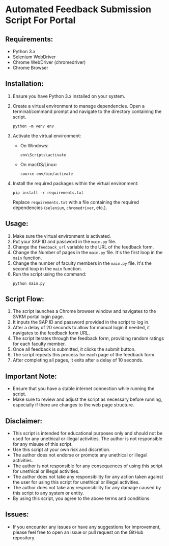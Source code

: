 # Automated Feedback Submission Script For Portal

## Requirements:
- Python 3.x
- Selenium WebDriver
- Chrome WebDriver (chromedriver)
- Chrome Browser

## Installation:
1. Ensure you have Python 3.x installed on your system.
2. Create a virtual environment to manage dependencies. Open a terminal/command prompt and navigate to the directory containing the script.

   ```
   python -m venv env
   ```

3. Activate the virtual environment:
   - On Windows:
     ```
     env\Scripts\activate
     ```
   - On macOS/Linux:
     ```
     source env/bin/activate
     ```

4. Install the required packages within the virtual environment:

   ```
   pip install -r requirements.txt
   ```
   Replace `requirements.txt` with a file containing the required dependencies (`selenium`, `chromedriver`, etc.).

## Usage:
1. Make sure the virtual environment is activated.
2. Put your SAP ID and password in the `main.py` file.
3. Change the `feedback_url` variable to the URL of the feedback form.
4. Change the Number of pages in the `main.py` file. It's the first loop in the `main` function.
5. Change the number of faculty members in the `main.py` file. It's the second loop in the `main` function.
6. Run the script using the command:
    ```
    python main.py
    ```

## Script Flow:
1. The script launches a Chrome browser window and navigates to the SVKM portal login page.
2. It inputs the SAP ID and password provided in the script to log in.
3. After a delay of 20 seconds to allow for manual login if needed, it navigates to the feedback form URL.
4. The script iterates through the feedback form, providing random ratings for each faculty member.
5. Once all feedback is submitted, it clicks the submit button.
6. The script repeats this process for each page of the feedback form.
7. After completing all pages, it exits after a delay of 10 seconds.

## Important Note:
- Ensure that you have a stable internet connection while running the script.
- Make sure to review and adjust the script as necessary before running, especially if there are changes to the web page structure.

## Disclaimer:
- This script is intended for educational purposes only and should not be used for any unethical or illegal activities. The author is not responsible for any misuse of this script.
- Use this script at your own risk and discretion.
- The author does not endorse or promote any unethical or illegal activities.
- The author is not responsible for any consequences of using this script for unethical or illegal activities.
- The author does not take any responsibility for any action taken against the user for using this script for unethical or illegal activities.
- The author does not take any responsibility for any damage caused by this script to any system or entity.
- By using this script, you agree to the above terms and conditions.

## Issues:
- If you encounter any issues or have any suggestions for improvement, please feel free to open an issue or pull request on the GitHub repository.